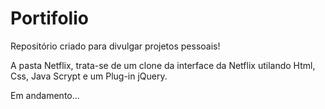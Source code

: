 # Portifolio
Repositório criado para divulgar projetos pessoais!

A pasta Netflix, trata-se de um clone da interface da Netflix utilando Html, Css, Java Scrypt e um Plug-in jQuery.

Em  andamento...
